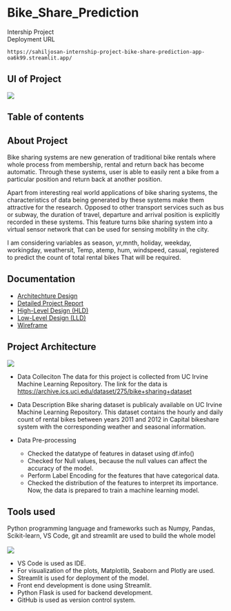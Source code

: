 # Bike_Share_Prediction
Intership Project <br>
Deployment URL
```
https://sahiljosan-internship-project-bike-share-prediction-app-oa6k99.streamlit.app/
```
## UI of Project
[![](https://i.imgur.com/jwEZJCi.jpg])](https://youtu.be/WswH6Z0Z1-o)

## Table of contents



## About Project
Bike sharing systems are new generation of traditional bike rentals where whole process from membership, rental and return back has become automatic. Through these systems, user is able to easily rent a bike from a particular position and return back at another position. <br>

Apart from interesting real world applications of bike sharing systems, the characteristics of data being generated by these systems make them attractive for the research. Opposed to other transport services such as bus or subway, the duration of travel, departure and arrival position is explicitly recorded in these systems. This feature turns bike sharing system into a virtual sensor network that can be used for sensing mobility in the city. <br>

I am considering variables as season, yr,mnth, holiday, weekday, workingday, weathersit, Temp, atemp, hum, windspeed, casual, registered to predict the count of total rental bikes That will be required. <br>


## Documentation
- [Architechture Design](https://drive.google.com/file/d/1fjl6Bh-yNueGRfbugD6XAvTm1qynajng/view?usp=sharing)
- [Detailed Project Report](https://drive.google.com/file/d/1eqQ_QtK96_5nM0ilYaSKrAS-N2-gmprO/view?usp=sharing)
- [High-Level Design (HLD)](https://drive.google.com/file/d/1BatDRodWA36FKkqk4Vdf-n4leqmFdY1L/view?usp=sharing)
- [Low-Level Design (LLD)](https://drive.google.com/file/d/1f1HejFCB5Rxy3mlcs5Akijsl8Y4Nfzih/view?usp=sharing)
- [Wireframe](https://drive.google.com/file/d/1MycaOO3XoNX3VWBA9PockZFZXH6s35Z3/view?usp=sharing)

## Project Architecture 
![](https://i.imgur.com/t3jmkkO.png)
- Data Colleciton
The data for this project is collected from UC Irvine Machine Learning Repository. The link for the data is https://archive.ics.uci.edu/dataset/275/bike+sharing+dataset

- Data Description
Bike sharing dataset is publicaly available on UC Irvine Machine Learning Repository. This dataset contains the hourly and daily count of rental bikes between years 2011 and 2012 in Capital bikeshare system with the corresponding weather and seasonal information.

- Data Pre-processing
    - Checked the datatype of features in dataset using df.info()
    - Checked for Null values, because the null values can affect the accuracy of the model.
    - Perform Label Encoding for the features that have categorical data.
    - Checked the distribution of the features to interpret its importance.
    Now, the data is prepared to train a machine learning model.


## Tools used
Python programming language and frameworks such as Numpy, Pandas, Scikit-learn, VS Code, git and streamlit are used to build the whole model <br><br>
![](https://i.imgur.com/EutJMW9.jpg)
- VS Code is used as IDE.
- For visualization of the plots, Matplotlib, Seaborn and Plotly are used.
- Streamlit is used for deployment of the model.
- Front end development is done using Streamlit.
- Python Flask is used for backend development.
- GitHub is used as version control system.

